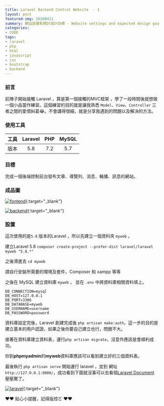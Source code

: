 ```yaml
---
title: Laravel Backend Control Website  - 1
layout: post
featured-img: 20200421
summary: 網站設置和預計設計目標 - Website settings and expected design goals
categories:
- CODE
tags:
- laravel
- php
- html
- javascript
- css
- bootstrap
- backend
---
```


### 前言

前陣子開始接觸 Laravel ，算是第一個接觸的MVC框架 ，學了一段時間後就想做一個小品當作練習。這個練習的目的就是讓我熟悉 `Model`、`View`、`Controller` 三者之間的愛恨糾葛😂。不會講得很細，就是分享我遇到的問題以及解決的方法。

### 使用工具


|  工具 | Laravel | PHP | MySQL |
| :--------: | :--------: | :--------: | :--------: |
| 版本    | 5.8     | 7.2     | 5.7     |

### 目標

完成一個後端控制前台發布文章、導覽列、消息、輪播、訊息的網站。

### 成品圖
[![fontend](https://i.imgur.com/pA0CUz0.png)](https://i.imgur.com/pA0CUz0.png){:target="_blank"}

[![backend](https://i.imgur.com/GMe8NcD.png)](https://i.imgur.com/GMe8NcD.png){:target="_blank"}

### 設置

這次使用的是`5.8` 版本的Laravel ，所以先建立一個資料夾 `myweb` 。

建立Laravel 5.8 `composer create-project --prefer-dist laravel/laravel myweb "5.8.*"`

之後滑進去 `cd myweb`

<div class="notice--warning">
	請自行安裝所需要的環境及套件，Composer 和 xampp 等等
</div>

之後在 MySQL 建立資料庫 `myweb` ， 並在 `.env` 中將資料庫相關資料填上。
```
DB_CONNECTION=mysql
DB_HOST=127.0.0.1
DB_PORT=3306
DB_DATABASE=myweb
DB_USERNAME=username
DB_PASSWORD=password

```

資料庫設定完後，Laravel 創建完成後 `php artisan make:auth`，這一步的目的是建立基本的用戶認證，如果之後你要自己建立也行，問題不大。

接著在資料庫建立資料表，運行`php artisan migrate`，沒意外應該是會順利成功。

你到**phpmyadmin**的**myweb**資料庫應該可以看到建立好的三個資料表。

最後執行 `php artisan serve` 開始運行 laravel ，並到 網址`http://127.0.0.1:8000/`，成功看到下圖就沒事可以去看個[Laravel Document](https://laravel.com/docs/5.8/readme) 壓壓驚了。

[![laravel](https://i.imgur.com/vo0yJtw.png)](https://i.imgur.com/vo0yJtw.png){:target="_blank"}

<div class="notice--success">
❤❤  貼心小提醒，記得版控ㄛ ❤❤
</div>
